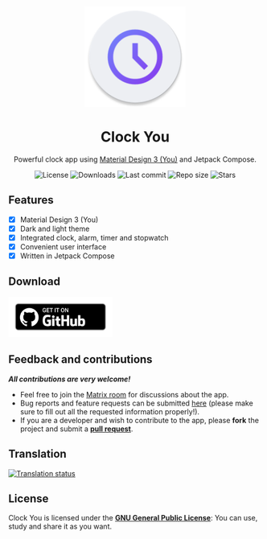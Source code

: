 <!-- ---------- Header ---------- -->
<div align="center">
  <img width="200" height="200"src="app/src/main/res/mipmap-xxxhdpi/ic_launcher_round.png">
  <h1>Clock You</h1>
<p>Powerful clock app using <a href="https://m3.material.io/">Material Design 3 (You)</a> and Jetpack Compose.</p>

<!-- ---------- Badges ---------- -->
  <div align="center">
    <img alt="License" src="https://img.shields.io/github/license/Bnyro/ClockYou?color=c3e7ff&style=flat-square">
    <img alt="Downloads" src="https://img.shields.io/github/downloads/Bnyro/ClockYou/total.svg?color=c3e7ff&style=flat-square">
    <img alt="Last commit" src="https://img.shields.io/github/last-commit/Bnyro/ClockYou?color=c3e7ff&style=flat-square">
    <img alt="Repo size" src="https://img.shields.io/github/repo-size/Bnyro/ClockYou?color=c3e7ff&style=flat-square">
    <img alt="Stars" src="https://img.shields.io/github/stars/Bnyro/ClockYou?color=c3e7ff&style=flat-square">
    <br>
</div>
</div>

<!-- ---------- Description ---------- -->
## Features

- [x] Material Design 3 (You)
- [x] Dark and light theme
- [X] Integrated clock, alarm, timer and stopwatch
- [X] Convenient user interface
- [X] Written in Jetpack Compose 

<!-- ---------- Download ---------- -->
## Download

[<img src="ghbadge.png" alt="Get it on GitHub" height="80">](https://github.com/bnyro/clockyou/releases)

<!-- ---------- Contribution ---------- -->
## Feedback and contributions
***All contributions are very welcome!***

* Feel free to join the [Matrix room](https://matrix.to/#/#you-apps:matrix.org) for discussions about the app.
* Bug reports and feature requests can be submitted [here](https://github.com/Bnyro/ClockYou/issues) (please make sure to fill out all the requested information properly!).
* If you are a developer and wish to contribute to the app, please **fork** the project and submit a [**pull request**](https://help.github.com/articles/about-pull-requests/).

## Translation
<a href="https://hosted.weblate.org/projects/you-apps/clock-you/">
<img src="https://hosted.weblate.org/widgets/you-apps/-/clock-you/287x66-grey.png" alt="Translation status" />
</a>

## License

Clock You is licensed under the [**GNU General Public License**](https://www.gnu.org/licenses/gpl.html): You can use, study and share it as you want.
